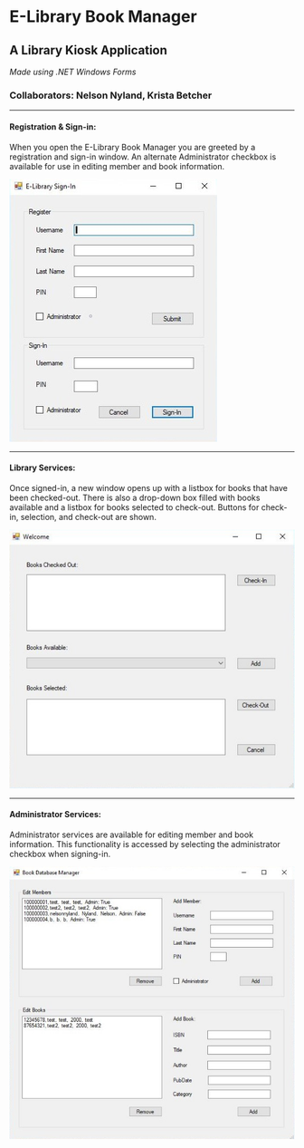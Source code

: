 # E-Library Book Manager
## A Library Kiosk Application
*Made using .NET Windows Forms*
### Collaborators: Nelson Nyland, Krista Betcher


------------------------------------------------
#### Registration & Sign-in:
When you open the E-Library Book Manager you are greeted by a registration and sign-in window. 
An alternate Administrator checkbox is available for use in editing member and book information.

![](Login.JPG)



---------------------------------------------------
#### Library Services:
Once signed-in, a new window opens up with a listbox for books that have been checked-out. There is also a drop-down box filled with books available and a listbox for books selected to check-out. Buttons for check-in, selection, and check-out are shown.

![](Check-in.JPG)



-----------------------------------------------------
#### Administrator Services:

Administrator services are available for editing member and book information. This functionality is accessed by selecting the administrator checkbox when signing-in.

![](CRUD.JPG)
